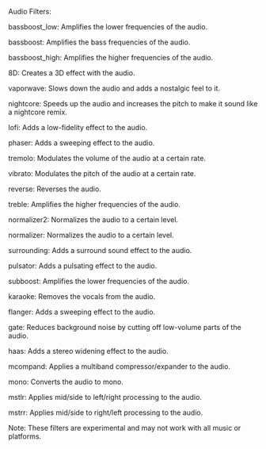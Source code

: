 Audio Filters:


bassboost_low: Amplifies the lower frequencies of the audio.

bassboost: Amplifies the bass frequencies of the audio.

bassboost_high: Amplifies the higher frequencies of the audio.

8D: Creates a 3D effect with the audio.

vaporwave: Slows down the audio and adds a nostalgic feel to it.

nightcore: Speeds up the audio and increases the pitch to make it sound like a nightcore remix.

lofi: Adds a low-fidelity effect to the audio.

phaser: Adds a sweeping effect to the audio.

tremolo: Modulates the volume of the audio at a certain rate.

vibrato: Modulates the pitch of the audio at a certain rate.

reverse: Reverses the audio.

treble: Amplifies the higher frequencies of the audio.

normalizer2: Normalizes the audio to a certain level.

normalizer: Normalizes the audio to a certain level.

surrounding: Adds a surround sound effect to the audio.

pulsator: Adds a pulsating effect to the audio.

subboost: Amplifies the lower frequencies of the audio.

karaoke: Removes the vocals from the audio.

flanger: Adds a sweeping effect to the audio.

gate: Reduces background noise by cutting off low-volume parts of the audio.

haas: Adds a stereo widening effect to the audio.

mcompand: Applies a multiband compressor/expander to the audio.

mono: Converts the audio to mono.

mstlr: Applies mid/side to left/right processing to the audio.

mstrr: Applies mid/side to right/left processing to the audio.


Note: These filters are experimental and may not work with all music or platforms.
